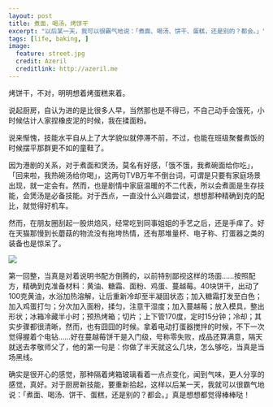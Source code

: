 ```yaml
---
layout: post
title: 煮面，喝汤，烤饼干
excerpt: "以后某一天，我可以很霸气地说：「煮面、喝汤、饼干、蛋糕，还是别的？都会。」"
tags: [life, baking, ]
image:
  feature: street.jpg
  credit: Azeril
  creditlink: http://azeril.me
---
```


烤饼干，不对，明明想着烤蛋糕来着。

说起厨房，自认为进的是比很多人早，当然那也是不得已，不自己动手会饿死，小时候估计人家捏橡皮泥的时候，我在揉面粉。

说来惭愧，技能水平自从上了大学貌似就停滞不前，不过，也能在班级聚餐煮饭的时候摆平那群更不如的童鞋了。

因为港剧的关系，对于煮面和煲汤，莫名有好感，「饿不饿，我煮碗面给你吃」，「回来啦，我热碗汤给你喝」，这两句TVB万年不倒台词，可谓是只要有家庭场景出现，就一定会有。然而，也是剧情中家庭温暖的不二代表，所以会煮面是生存技能，会煲汤是必备技能。对于西点，一直没什么兴趣尝试，想想那种精确到克的配比，就觉得好机车。

然而，在朋友圈刮起一股烘焙风，经常吃到同事姐姐的手艺之后，还是手痒了。好在天猫那慢到长蘑菇的物流没有拖垮热情，还有那堆量杯、电子称、打蛋器之类的装备也是惊呆了。

![](http://dreamofbook.qiniudn.com/YvonneCookieFirst.jpg)

第一回整，当真是对着说明书配方倒腾的，以前特别鄙视这样的场面……按照配方，精确到克准备材料：黄油、糖霜、面粉、鸡蛋、蔓越莓。40块饼干，出动了100克黄油，水浴加热溶解，让后重新冷却至半凝固状态；加入糖霜打发至白色；加入鸡蛋打匀；分次加入面粉，揉匀，注意干湿度；加入蔓越莓；放入模具，整出形状；冰箱冷藏半小时；预热烤箱；切片；上下管170度，定时15分钟；冷却；其实步骤都很清晰，然而，也有囧囧的时候。拿着电动打蛋器搅拌的时候，不下一次觉得握着个电钻……好在蔓越莓饼干是入门级，号称零失败，成品还算满意，隔天就送去孝敬师父了，他的第一句是：你做了半天就这么几块，怎么够吃，当真是当场黑线。

确实是很开心的感觉，那种隔着烤箱玻璃看着一点点变化，闻到气味，更人分享的感觉，真好。对于厨房新技能，要重新拾起，这样以后某一天，我就可以很霸气地说：「煮面、喝汤、饼干、蛋糕，还是别的？都会。」真是想想都觉得棒棒哒！
